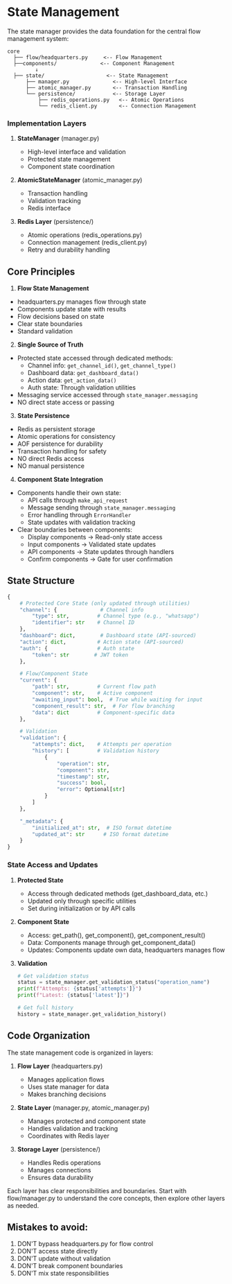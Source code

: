 # State Management

The state manager provides the data foundation for the central flow management system:

```
core
  ├── flow/headquarters.py     <-- Flow Management
  ├──components/              <-- Component Management
         ↓
  ├── state/                    <-- State Management
      ├── manager.py              <-- High-level Interface
      ├── atomic_manager.py       <-- Transaction Handling
      └── persistence/            <-- Storage Layer
          ├── redis_operations.py   <-- Atomic Operations
          └── redis_client.py       <-- Connection Management
```

### Implementation Layers
1. **StateManager** (manager.py)
   - High-level interface and validation
   - Protected state management
   - Component state coordination

2. **AtomicStateManager** (atomic_manager.py)
   - Transaction handling
   - Validation tracking
   - Redis interface

3. **Redis Layer** (persistence/)
   - Atomic operations (redis_operations.py)
   - Connection management (redis_client.py)
   - Retry and durability handling

## Core Principles

1. **Flow State Management**
- headquarters.py manages flow through state
- Components update state with results
- Flow decisions based on state
- Clear state boundaries
- Standard validation

2. **Single Source of Truth**
- Protected state accessed through dedicated methods:
  * Channel info: `get_channel_id()`, `get_channel_type()`
  * Dashboard data: `get_dashboard_data()`
  * Action data: `get_action_data()`
  * Auth state: Through validation utilities
- Messaging service accessed through `state_manager.messaging`
- NO direct state access or passing

3. **State Persistence**
- Redis as persistent storage
- Atomic operations for consistency
- AOF persistence for durability
- Transaction handling for safety
- NO direct Redis access
- NO manual persistence

4. **Component State Integration**
- Components handle their own state:
  * API calls through `make_api_request`
  * Message sending through `state_manager.messaging`
  * Error handling through `ErrorHandler`
  * State updates with validation tracking
- Clear boundaries between components:
  * Display components -> Read-only state access
  * Input components -> Validated state updates
  * API components -> State updates through handlers
  * Confirm components -> Gate for user confirmation

## State Structure

```python
{
    # Protected Core State (only updated through utilities)
    "channel": {              # Channel info
        "type": str,         # Channel type (e.g., "whatsapp")
        "identifier": str    # Channel ID
    },
    "dashboard": dict,        # Dashboard state (API-sourced)
    "action": dict,          # Action state (API-sourced)
    "auth": {                # Auth state
        "token": str        # JWT token
    },

    # Flow/Component State
    "current": {
        "path": str,         # Current flow path
        "component": str,    # Active component
        "awaiting_input": bool,  # True while waiting for input
        "component_result": str,  # For flow branching
        "data": dict         # Component-specific data
    },

    # Validation
    "validation": {
        "attempts": dict,    # Attempts per operation
        "history": [         # Validation history
            {
                "operation": str,
                "component": str,
                "timestamp": str,
                "success": bool,
                "error": Optional[str]
            }
        ]
    },

    "_metadata": {
        "initialized_at": str,  # ISO format datetime
        "updated_at": str      # ISO format datetime
    }
}
```

### State Access and Updates

1. **Protected State**
   - Access through dedicated methods (get_dashboard_data, etc.)
   - Updated only through specific utilities
   - Set during initialization or by API calls

2. **Component State**
   - Access: get_path(), get_component(), get_component_result()
   - Data: Components manage through get_component_data()
   - Updates: Components update own data, headquarters manages flow

3. **Validation**
   ```python
   # Get validation status
   status = state_manager.get_validation_status("operation_name")
   print(f"Attempts: {status['attempts']}")
   print(f"Latest: {status['latest']}")

   # Get full history
   history = state_manager.get_validation_history()
   ```

## Code Organization

The state management code is organized in layers:

1. **Flow Layer** (headquarters.py)
   - Manages application flows
   - Uses state manager for data
   - Makes branching decisions

2. **State Layer** (manager.py, atomic_manager.py)
   - Manages protected and component state
   - Handles validation and tracking
   - Coordinates with Redis layer

3. **Storage Layer** (persistence/)
   - Handles Redis operations
   - Manages connections
   - Ensures data durability

Each layer has clear responsibilities and boundaries. Start with flow/manager.py to understand the core concepts, then explore other layers as needed.

## Mistakes to avoid:
1. DON'T bypass headquarters.py for flow control
2. DON'T access state directly
3. DON'T update without validation
4. DON'T break component boundaries
5. DON'T mix state responsibilities
